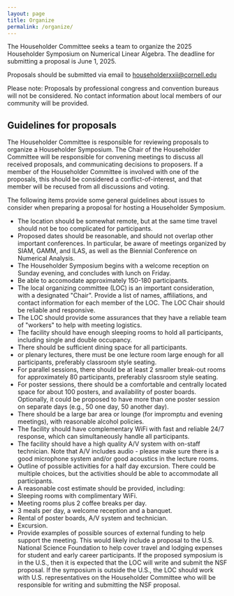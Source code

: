 ```yaml
---
layout: page
title: Organize
permalink: /organize/
---
```


The Householder Committee seeks a team to organize the 2025
Householder Symposium on Numerical Linear Algebra. The deadline for
submitting a proposal is June 1, 2025.

Proposals should be submitted via email to [householderxxii@cornell.edu](mailto:householderxxii@cornell.edu)


Please note: Proposals by professional congress and convention bureaus
will not be considered. No contact information about local members of
our community will be provided.

## Guidelines for proposals
 
The Householder Committee is responsible for reviewing proposals to organize a Householder Symposium. The Chair of the Householder Committee will be responsible for convening meetings to discuss all received proposals, and communicating decisions to proposers. If a member of the Householder Committee is involved with one of the proposals, this should be considered a conflict-of-interest, and that member will be recused from all discussions and voting.

The following items provide some general guidelines about issues to consider when preparing a proposal for hosting a Householder Symposium.

- The location should be somewhat remote, but at the same time travel should not be too complicated for participants. 
- Proposed dates should be reasonable, and should not overlap other important conferences. In particular, be aware of meetings organized by SIAM, GAMM, and ILAS, as well as the Biennial Conference on Numerical Analysis.
- The Householder Symposium begins with a welcome reception on Sunday evening, and concludes with lunch on Friday.
- Be able to accomodate approximately 150-180 participants.
- The local organizing committee (LOC) is an important consideration, with a designated "Chair". Provide a list of names, affiliations, and contact information for each member of the LOC. The LOC Chair should be reliable and responsive.
- The LOC should provide some assurances that they have a reliable team of "workers" to help with meeting logistics.
- The facility should have enough sleeping rooms to hold all participants, including single and double occupancy.
- There should be sufficient dining space for all participants.
- or plenary lectures, there must be one lecture room large enough for all participants, preferably classroom style seating.
- For parallel sessions, there should be at least 2 smaller break-out rooms for approximately 80 participants, preferably classroom style seating.
- For poster sessions, there should be a comfortable and centrally located space for about 100 posters, and availability of poster boards. Optionally, it could be proposed to have more than one poster session on separate days (e.g., 50 one day, 50 another day).
- There should be a large bar area or lounge (for impromptu and evening meetings), with reasonable alcohol policies.
- The facility should have complementary WiFi with fast and reliable 24/7 response, which can simultaneously handle all participants.
- The facility should have a high quality A/V system with on-staff technician. Note that A/V  includes audio - please make sure there is a good microphone system and/or good acoustics in the lecture rooms.
- Outline of possible activities for a half day excursion. There could be multiple choices, but the activities should be able to accommodate all participants.
- A reasonable cost estimate should be provided, including: 
 - Sleeping rooms with complimentary WiFi. 
 - Meeting rooms plus 2 coffee breaks per day. 
 - 3 meals per day, a welcome reception and a banquet. 
 - Rental of poster boards, A/V system and technician. 
 - Excursion.
- Provide examples of possible sources of external funding to help support the meeting. This would likely include a proposal to the U.S. National Science Foundation to help cover travel and lodging expenses for student and early career participants. If the proposed symposium is in the U.S., then it is expected that the LOC will write and submit the NSF proposal. If the symposium is outside the U.S., the LOC should work with U.S. representatives on the Householder Committee who will be responsible for writing and submitting the NSF proposal.
